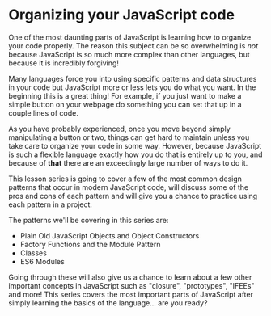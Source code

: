 # Organizing your JavaScript code

One of the most daunting parts of JavaScript is learning how to organize your code properly.  The reason this subject can be so overwhelming is _not_ because JavaScript is so much more complex than other languages, but because it is incredibly forgiving!  

Many languages force you into using specific patterns and data structures in your code but JavaScript more or less lets you do what you want.  In the beginning this is a great thing!  For example, if you just want to make a simple button on your webpage do something you can set that up in a couple lines of code.

As you have probably experienced, once you move beyond simply manipulating a button or two, things can get hard to maintain unless you take care to organize your code in some way.  However, because JavaScript is such a flexible language exactly how you do that is entirely up to you, and because of __that__ there are an exceedingly large number of ways to do it.  

This lesson series is going to cover a few of the most common design patterns that occur in modern JavaScript code, will discuss some of the pros and cons of each pattern and will give you a chance to practice using each pattern in a project. 

The patterns we'll be covering in this series are:

- Plain Old JavaScript Objects and Object Constructors
- Factory Functions and the Module Pattern
- Classes
- ES6 Modules

Going through these will also give us a chance to learn about a few other important concepts in JavaScript such as "closure", "prototypes", "IFEEs" and more!  This series covers the most important parts of JavaScript after simply learning the basics of the language... are you ready?